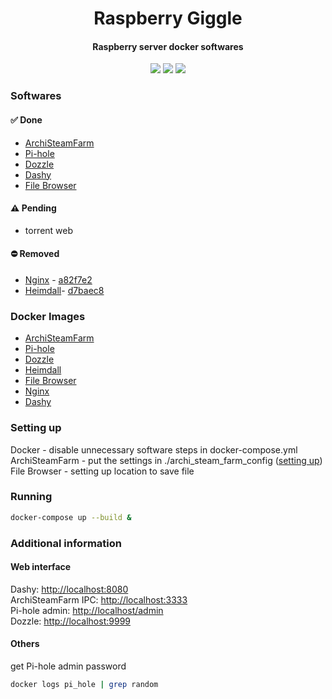 <h1 align="center">
    Raspberry Giggle
</h1>
<h4 align="center">
    Raspberry server docker softwares
</h3>
<p align="center">
    <img src="https://img.shields.io/github/last-commit/wesleyadriann/raspberry_giggle" />
    <img src="https://img.shields.io/github/license/wesleyadriann/raspberry_giggle" />
    <img src="https://img.shields.io/github/repo-size/wesleyadriann/raspberry_giggle" />
</p>


### Softwares

#### :white_check_mark: Done 

- [ArchiSteamFarm](https://github.com/JustArchiNET/ArchiSteamFarm) 
- [Pi-hole](https://pi-hole.net) 
- [Dozzle](https://dozzle.dev) 
- [Dashy](https://dashy.to)
- [File Browser](https://filebrowser.org/)

#### :warning: Pending
- torrent web

#### :no_entry: Removed 

- [Nginx](https://www.nginx.com) - [a82f7e2](https://github.com/WesleyAdriann/raspberry_giggle/blob/a82f7e2b02088823827561bfaa57392fcde46c82/docker-compose.yml#L8)
- [Heimdall](https://heimdall.site)- [d7baec8](https://github.com/WesleyAdriann/raspberry_giggle/blob/d7baec8b0dc60371e9867791434eceb58bde9675/docker-compose.yml#L47)

### Docker Images

- [ArchiSteamFarm](https://hub.docker.com/r/justarchi/archisteamfarm)
- [Pi-hole](https://hub.docker.com/r/pihole/pihole)
- [Dozzle](https://hub.docker.com/r/amir20/dozzle/)
- [Heimdall](https://hub.docker.com/r/linuxserver/heimdall)
- [File Browser](https://hub.docker.com/r/filebrowser/filebrowser)
- [Nginx](https://hub.docker.com/_/nginx)
- [Dashy](https://hub.docker.com/r/lissy93/dashy)



### Setting up

Docker - disable unnecessary software steps in docker-compose.yml  
ArchiSteamFarm - put the settings in ./archi_steam_farm_config ([setting up](https://github.com/JustArchiNET/ArchiSteamFarm/wiki/Setting-up))  
File Browser - setting up location to save file

### Running
```sh
docker-compose up --build &
```

### Additional information

#### Web interface

Dashy: [http://localhost:8080](http://localhost:4000)  
ArchiSteamFarm IPC: [http://localhost:3333](http://localhost:3333)  
Pi-hole admin: [http://localhost/admin](http://localhost/admin)  
Dozzle: [http://localhost:9999](http://localhost:9999)  

#### Others

get Pi-hole admin password
```sh
docker logs pi_hole | grep random
```
